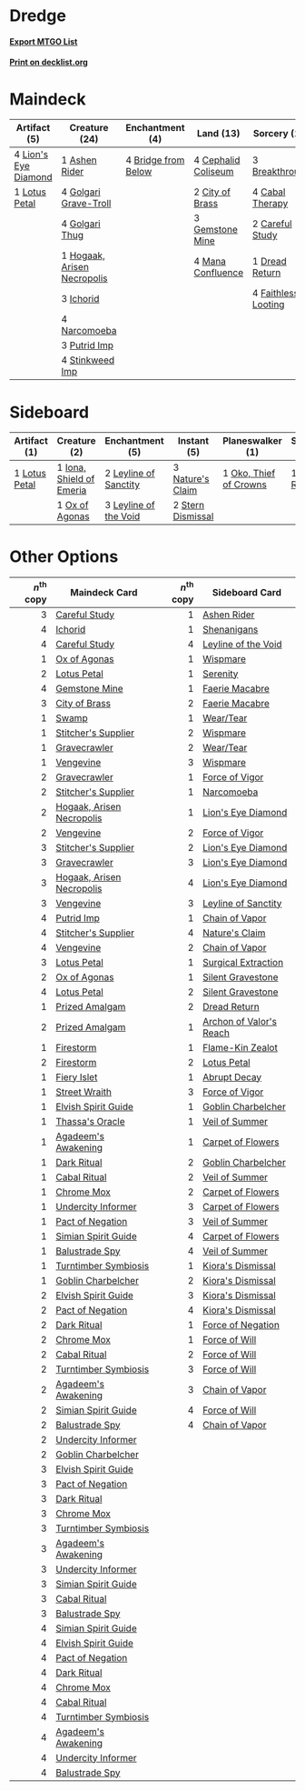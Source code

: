 # Dredge

#### [Export MTGO List](../collection/Dredge/Dredge.txt)
#### [Print on decklist.org](http://decklist.org/?deckmain=1%09Ashen%20Rider%0A3%09Breakthrough%0A4%09Bridge%20from%20Below%0A4%09Cabal%20Therapy%0A2%09Careful%20Study%0A4%09Cephalid%20Coliseum%0A2%09City%20of%20Brass%0A1%09Dread%20Return%0A4%09Faithless%20Looting%0A3%09Gemstone%20Mine%0A4%09Golgari%20Grave-Troll%0A4%09Golgari%20Thug%0A1%09Hogaak,%20Arisen%20Necropolis%0A3%09Ichorid%0A4%09Lion's%20Eye%20Diamond%0A1%09Lotus%20Petal%0A4%09Mana%20Confluence%0A4%09Narcomoeba%0A3%09Putrid%20Imp%0A4%09Stinkweed%20Imp&deckside=1%09Dread%20Return%0A1%09Iona,%20Shield%20of%20Emeria%0A2%09Leyline%20of%20Sanctity%0A3%09Leyline%20of%20the%20Void%0A1%09Lotus%20Petal%0A3%09Nature's%20Claim%0A1%09Oko,%20Thief%20of%20Crowns%0A1%09Ox%20of%20Agonas%0A2%09Stern%20Dismissal)
# Maindeck

|                                        Artifact (5)                                         |                                            Creature (24)                                             |                                       Enchantment (4)                                        |                                          Land (13)                                          |                                         Sorcery (14)                                         |
|---------------------------------------------------------------------------------------------|------------------------------------------------------------------------------------------------------|----------------------------------------------------------------------------------------------|---------------------------------------------------------------------------------------------|----------------------------------------------------------------------------------------------|
|4 [Lion's Eye Diamond](http://gatherer.wizards.com/Pages/Card/Details.aspx?multiverseid=3255)|1 [Ashen Rider](http://gatherer.wizards.com/Pages/Card/Details.aspx?multiverseid=373689)              |4 [Bridge from Below](http://gatherer.wizards.com/Pages/Card/Details.aspx?multiverseid=136054)|4 [Cephalid Coliseum](http://gatherer.wizards.com/Pages/Card/Details.aspx?multiverseid=29903)|3 [Breakthrough](http://gatherer.wizards.com/Pages/Card/Details.aspx?multiverseid=382225)     |
|1 [Lotus Petal](http://gatherer.wizards.com/Pages/Card/Details.aspx?multiverseid=420602)     |4 [Golgari Grave-Troll](http://gatherer.wizards.com/Pages/Card/Details.aspx?multiverseid=338406)      |                                                                                              |2 [City of Brass](http://gatherer.wizards.com/Pages/Card/Details.aspx?multiverseid=4178)     |4 [Cabal Therapy](http://gatherer.wizards.com/Pages/Card/Details.aspx?multiverseid=413625)    |
|                                                                                             |4 [Golgari Thug](http://gatherer.wizards.com/Pages/Card/Details.aspx?multiverseid=292953)             |                                                                                              |3 [Gemstone Mine](http://gatherer.wizards.com/Pages/Card/Details.aspx?multiverseid=109761)   |2 [Careful Study](http://gatherer.wizards.com/Pages/Card/Details.aspx?multiverseid=29727)     |
|                                                                                             |1 [Hogaak, Arisen Necropolis](http://gatherer.wizards.com/Pages/Card/Details.aspx?multiverseid=464151)|                                                                                              |4 [Mana Confluence](http://gatherer.wizards.com/Pages/Card/Details.aspx?multiverseid=409573) |1 [Dread Return](http://gatherer.wizards.com/Pages/Card/Details.aspx?multiverseid=389491)     |
|                                                                                             |3 [Ichorid](http://gatherer.wizards.com/Pages/Card/Details.aspx?multiverseid=413635)                  |                                                                                              |                                                                                             |4 [Faithless Looting](http://gatherer.wizards.com/Pages/Card/Details.aspx?multiverseid=389512)|
|                                                                                             |4 [Narcomoeba](http://gatherer.wizards.com/Pages/Card/Details.aspx?multiverseid=136140)               |                                                                                              |                                                                                             |                                                                                              |
|                                                                                             |3 [Putrid Imp](http://gatherer.wizards.com/Pages/Card/Details.aspx?multiverseid=270459)               |                                                                                              |                                                                                             |                                                                                              |
|                                                                                             |4 [Stinkweed Imp](http://gatherer.wizards.com/Pages/Card/Details.aspx?multiverseid=193870)            |                                                                                              |                                                                                             |                                                                                              |


# Sideboard

|                                      Artifact (1)                                      |                                           Creature (2)                                            |                                        Enchantment (5)                                         |                                        Instant (5)                                         |                                        Planeswalker (1)                                         |                                       Sorcery (1)                                       |
|----------------------------------------------------------------------------------------|---------------------------------------------------------------------------------------------------|------------------------------------------------------------------------------------------------|--------------------------------------------------------------------------------------------|-------------------------------------------------------------------------------------------------|-----------------------------------------------------------------------------------------|
|1 [Lotus Petal](http://gatherer.wizards.com/Pages/Card/Details.aspx?multiverseid=420602)|1 [Iona, Shield of Emeria](http://gatherer.wizards.com/Pages/Card/Details.aspx?multiverseid=397800)|2 [Leyline of Sanctity](http://gatherer.wizards.com/Pages/Card/Details.aspx?multiverseid=204993)|3 [Nature's Claim](http://gatherer.wizards.com/Pages/Card/Details.aspx?multiverseid=382316) |1 [Oko, Thief of Crowns](http://gatherer.wizards.com/Pages/Card/Details.aspx?multiverseid=473159)|1 [Dread Return](http://gatherer.wizards.com/Pages/Card/Details.aspx?multiverseid=389491)|
|                                                                                        |1 [Ox of Agonas](http://gatherer.wizards.com/Pages/Card/Details.aspx?multiverseid=476398)          |3 [Leyline of the Void](http://gatherer.wizards.com/Pages/Card/Details.aspx?multiverseid=107682)|2 [Stern Dismissal](http://gatherer.wizards.com/Pages/Card/Details.aspx?multiverseid=476319)|                                                                                                 |                                                                                         |


# Other Options

|*n*<sup>th</sup> copy|                                           Maindeck Card                                            |*n*<sup>th</sup> copy|                                          Sideboard Card                                          |
|--------------------:|----------------------------------------------------------------------------------------------------|--------------------:|--------------------------------------------------------------------------------------------------|
|                    3|[Careful Study](http://gatherer.wizards.com/Pages/Card/Details.aspx?multiverseid=29727)             |                    1|[Ashen Rider](http://gatherer.wizards.com/Pages/Card/Details.aspx?multiverseid=373689)            |
|                    4|[Ichorid](http://gatherer.wizards.com/Pages/Card/Details.aspx?multiverseid=413635)                  |                    1|[Shenanigans](http://gatherer.wizards.com/Pages/Card/Details.aspx?multiverseid=464095)            |
|                    4|[Careful Study](http://gatherer.wizards.com/Pages/Card/Details.aspx?multiverseid=29727)             |                    4|[Leyline of the Void](http://gatherer.wizards.com/Pages/Card/Details.aspx?multiverseid=107682)    |
|                    1|[Ox of Agonas](http://gatherer.wizards.com/Pages/Card/Details.aspx?multiverseid=476398)             |                    1|[Wispmare](http://gatherer.wizards.com/Pages/Card/Details.aspx?multiverseid=145974)               |
|                    2|[Lotus Petal](http://gatherer.wizards.com/Pages/Card/Details.aspx?multiverseid=420602)              |                    1|[Serenity](http://gatherer.wizards.com/Pages/Card/Details.aspx?multiverseid=15360)                |
|                    4|[Gemstone Mine](http://gatherer.wizards.com/Pages/Card/Details.aspx?multiverseid=109761)            |                    1|[Faerie Macabre](http://gatherer.wizards.com/Pages/Card/Details.aspx?multiverseid=201822)         |
|                    3|[City of Brass](http://gatherer.wizards.com/Pages/Card/Details.aspx?multiverseid=4178)              |                    2|[Faerie Macabre](http://gatherer.wizards.com/Pages/Card/Details.aspx?multiverseid=201822)         |
|                    1|[Swamp](http://gatherer.wizards.com/Pages/Card/Details.aspx?multiverseid=439858)                    |                    1|[Wear/Tear](http://gatherer.wizards.com/Pages/Card/Details.aspx?multiverseid=368950)              |
|                    1|[Stitcher's Supplier](http://gatherer.wizards.com/Pages/Card/Details.aspx?multiverseid=447257)      |                    2|[Wispmare](http://gatherer.wizards.com/Pages/Card/Details.aspx?multiverseid=145974)               |
|                    1|[Gravecrawler](http://gatherer.wizards.com/Pages/Card/Details.aspx?multiverseid=409635)             |                    2|[Wear/Tear](http://gatherer.wizards.com/Pages/Card/Details.aspx?multiverseid=368950)              |
|                    1|[Vengevine](http://gatherer.wizards.com/Pages/Card/Details.aspx?multiverseid=457124)                |                    3|[Wispmare](http://gatherer.wizards.com/Pages/Card/Details.aspx?multiverseid=145974)               |
|                    2|[Gravecrawler](http://gatherer.wizards.com/Pages/Card/Details.aspx?multiverseid=409635)             |                    1|[Force of Vigor](http://gatherer.wizards.com/Pages/Card/Details.aspx?multiverseid=464113)         |
|                    2|[Stitcher's Supplier](http://gatherer.wizards.com/Pages/Card/Details.aspx?multiverseid=447257)      |                    1|[Narcomoeba](http://gatherer.wizards.com/Pages/Card/Details.aspx?multiverseid=136140)             |
|                    2|[Hogaak, Arisen Necropolis](http://gatherer.wizards.com/Pages/Card/Details.aspx?multiverseid=464151)|                    1|[Lion's Eye Diamond](http://gatherer.wizards.com/Pages/Card/Details.aspx?multiverseid=3255)       |
|                    2|[Vengevine](http://gatherer.wizards.com/Pages/Card/Details.aspx?multiverseid=457124)                |                    2|[Force of Vigor](http://gatherer.wizards.com/Pages/Card/Details.aspx?multiverseid=464113)         |
|                    3|[Stitcher's Supplier](http://gatherer.wizards.com/Pages/Card/Details.aspx?multiverseid=447257)      |                    2|[Lion's Eye Diamond](http://gatherer.wizards.com/Pages/Card/Details.aspx?multiverseid=3255)       |
|                    3|[Gravecrawler](http://gatherer.wizards.com/Pages/Card/Details.aspx?multiverseid=409635)             |                    3|[Lion's Eye Diamond](http://gatherer.wizards.com/Pages/Card/Details.aspx?multiverseid=3255)       |
|                    3|[Hogaak, Arisen Necropolis](http://gatherer.wizards.com/Pages/Card/Details.aspx?multiverseid=464151)|                    4|[Lion's Eye Diamond](http://gatherer.wizards.com/Pages/Card/Details.aspx?multiverseid=3255)       |
|                    3|[Vengevine](http://gatherer.wizards.com/Pages/Card/Details.aspx?multiverseid=457124)                |                    3|[Leyline of Sanctity](http://gatherer.wizards.com/Pages/Card/Details.aspx?multiverseid=204993)    |
|                    4|[Putrid Imp](http://gatherer.wizards.com/Pages/Card/Details.aspx?multiverseid=270459)               |                    1|[Chain of Vapor](http://gatherer.wizards.com/Pages/Card/Details.aspx?multiverseid=420701)         |
|                    4|[Stitcher's Supplier](http://gatherer.wizards.com/Pages/Card/Details.aspx?multiverseid=447257)      |                    4|[Nature's Claim](http://gatherer.wizards.com/Pages/Card/Details.aspx?multiverseid=382316)         |
|                    4|[Vengevine](http://gatherer.wizards.com/Pages/Card/Details.aspx?multiverseid=457124)                |                    2|[Chain of Vapor](http://gatherer.wizards.com/Pages/Card/Details.aspx?multiverseid=420701)         |
|                    3|[Lotus Petal](http://gatherer.wizards.com/Pages/Card/Details.aspx?multiverseid=420602)              |                    1|[Surgical Extraction](http://gatherer.wizards.com/Pages/Card/Details.aspx?multiverseid=397706)    |
|                    2|[Ox of Agonas](http://gatherer.wizards.com/Pages/Card/Details.aspx?multiverseid=476398)             |                    1|[Silent Gravestone](http://gatherer.wizards.com/Pages/Card/Details.aspx?multiverseid=439846)      |
|                    4|[Lotus Petal](http://gatherer.wizards.com/Pages/Card/Details.aspx?multiverseid=420602)              |                    2|[Silent Gravestone](http://gatherer.wizards.com/Pages/Card/Details.aspx?multiverseid=439846)      |
|                    1|[Prized Amalgam](http://gatherer.wizards.com/Pages/Card/Details.aspx?multiverseid=410014)           |                    2|[Dread Return](http://gatherer.wizards.com/Pages/Card/Details.aspx?multiverseid=389491)           |
|                    2|[Prized Amalgam](http://gatherer.wizards.com/Pages/Card/Details.aspx?multiverseid=410014)           |                    1|[Archon of Valor's Reach](http://gatherer.wizards.com/Pages/Card/Details.aspx?multiverseid=446042)|
|                    1|[Firestorm](http://gatherer.wizards.com/Pages/Card/Details.aspx?multiverseid=4547)                  |                    1|[Flame-Kin Zealot](http://gatherer.wizards.com/Pages/Card/Details.aspx?multiverseid=386316)       |
|                    2|[Firestorm](http://gatherer.wizards.com/Pages/Card/Details.aspx?multiverseid=4547)                  |                    2|[Lotus Petal](http://gatherer.wizards.com/Pages/Card/Details.aspx?multiverseid=420602)            |
|                    1|[Fiery Islet](http://gatherer.wizards.com/Pages/Card/Details.aspx?multiverseid=464187)              |                    1|[Abrupt Decay](http://gatherer.wizards.com/Pages/Card/Details.aspx?multiverseid=456061)           |
|                    1|[Street Wraith](http://gatherer.wizards.com/Pages/Card/Details.aspx?multiverseid=442097)            |                    3|[Force of Vigor](http://gatherer.wizards.com/Pages/Card/Details.aspx?multiverseid=464113)         |
|                    1|[Elvish Spirit Guide](http://gatherer.wizards.com/Pages/Card/Details.aspx?multiverseid=3134)        |                    1|[Goblin Charbelcher](http://gatherer.wizards.com/Pages/Card/Details.aspx?multiverseid=438497)     |
|                    1|[Thassa's Oracle](http://gatherer.wizards.com/Pages/Card/Details.aspx?multiverseid=476324)          |                    1|[Veil of Summer](http://gatherer.wizards.com/Pages/Card/Details.aspx?multiverseid=466952)         |
|                    1|[Agadeem's Awakening](http://gatherer.wizards.com/Pages/Card/Details.aspx?multiverseid=491723)      |                    1|[Carpet of Flowers](http://gatherer.wizards.com/Pages/Card/Details.aspx?multiverseid=5858)        |
|                    1|[Dark Ritual](http://gatherer.wizards.com/Pages/Card/Details.aspx?multiverseid=651)                 |                    2|[Goblin Charbelcher](http://gatherer.wizards.com/Pages/Card/Details.aspx?multiverseid=438497)     |
|                    1|[Cabal Ritual](http://gatherer.wizards.com/Pages/Card/Details.aspx?multiverseid=30564)              |                    2|[Veil of Summer](http://gatherer.wizards.com/Pages/Card/Details.aspx?multiverseid=466952)         |
|                    1|[Chrome Mox](http://gatherer.wizards.com/Pages/Card/Details.aspx?multiverseid=413761)               |                    2|[Carpet of Flowers](http://gatherer.wizards.com/Pages/Card/Details.aspx?multiverseid=5858)        |
|                    1|[Undercity Informer](http://gatherer.wizards.com/Pages/Card/Details.aspx?multiverseid=366271)       |                    3|[Carpet of Flowers](http://gatherer.wizards.com/Pages/Card/Details.aspx?multiverseid=5858)        |
|                    1|[Pact of Negation](http://gatherer.wizards.com/Pages/Card/Details.aspx?multiverseid=442057)         |                    3|[Veil of Summer](http://gatherer.wizards.com/Pages/Card/Details.aspx?multiverseid=466952)         |
|                    1|[Simian Spirit Guide](http://gatherer.wizards.com/Pages/Card/Details.aspx?multiverseid=442137)      |                    4|[Carpet of Flowers](http://gatherer.wizards.com/Pages/Card/Details.aspx?multiverseid=5858)        |
|                    1|[Balustrade Spy](http://gatherer.wizards.com/Pages/Card/Details.aspx?multiverseid=366464)           |                    4|[Veil of Summer](http://gatherer.wizards.com/Pages/Card/Details.aspx?multiverseid=466952)         |
|                    1|[Turntimber Symbiosis](http://gatherer.wizards.com/Pages/Card/Details.aspx?multiverseid=491864)     |                    1|[Kiora's Dismissal](http://gatherer.wizards.com/Pages/Card/Details.aspx?multiverseid=380444)      |
|                    1|[Goblin Charbelcher](http://gatherer.wizards.com/Pages/Card/Details.aspx?multiverseid=438497)       |                    2|[Kiora's Dismissal](http://gatherer.wizards.com/Pages/Card/Details.aspx?multiverseid=380444)      |
|                    2|[Elvish Spirit Guide](http://gatherer.wizards.com/Pages/Card/Details.aspx?multiverseid=3134)        |                    3|[Kiora's Dismissal](http://gatherer.wizards.com/Pages/Card/Details.aspx?multiverseid=380444)      |
|                    2|[Pact of Negation](http://gatherer.wizards.com/Pages/Card/Details.aspx?multiverseid=442057)         |                    4|[Kiora's Dismissal](http://gatherer.wizards.com/Pages/Card/Details.aspx?multiverseid=380444)      |
|                    2|[Dark Ritual](http://gatherer.wizards.com/Pages/Card/Details.aspx?multiverseid=651)                 |                    1|[Force of Negation](http://gatherer.wizards.com/Pages/Card/Details.aspx?multiverseid=464001)      |
|                    2|[Chrome Mox](http://gatherer.wizards.com/Pages/Card/Details.aspx?multiverseid=413761)               |                    1|[Force of Will](http://gatherer.wizards.com/Pages/Card/Details.aspx?multiverseid=3107)            |
|                    2|[Cabal Ritual](http://gatherer.wizards.com/Pages/Card/Details.aspx?multiverseid=30564)              |                    2|[Force of Will](http://gatherer.wizards.com/Pages/Card/Details.aspx?multiverseid=3107)            |
|                    2|[Turntimber Symbiosis](http://gatherer.wizards.com/Pages/Card/Details.aspx?multiverseid=491864)     |                    3|[Force of Will](http://gatherer.wizards.com/Pages/Card/Details.aspx?multiverseid=3107)            |
|                    2|[Agadeem's Awakening](http://gatherer.wizards.com/Pages/Card/Details.aspx?multiverseid=491723)      |                    3|[Chain of Vapor](http://gatherer.wizards.com/Pages/Card/Details.aspx?multiverseid=420701)         |
|                    2|[Simian Spirit Guide](http://gatherer.wizards.com/Pages/Card/Details.aspx?multiverseid=442137)      |                    4|[Force of Will](http://gatherer.wizards.com/Pages/Card/Details.aspx?multiverseid=3107)            |
|                    2|[Balustrade Spy](http://gatherer.wizards.com/Pages/Card/Details.aspx?multiverseid=366464)           |                    4|[Chain of Vapor](http://gatherer.wizards.com/Pages/Card/Details.aspx?multiverseid=420701)         |
|                    2|[Undercity Informer](http://gatherer.wizards.com/Pages/Card/Details.aspx?multiverseid=366271)       |                     |                                                                                                  |
|                    2|[Goblin Charbelcher](http://gatherer.wizards.com/Pages/Card/Details.aspx?multiverseid=438497)       |                     |                                                                                                  |
|                    3|[Elvish Spirit Guide](http://gatherer.wizards.com/Pages/Card/Details.aspx?multiverseid=3134)        |                     |                                                                                                  |
|                    3|[Pact of Negation](http://gatherer.wizards.com/Pages/Card/Details.aspx?multiverseid=442057)         |                     |                                                                                                  |
|                    3|[Dark Ritual](http://gatherer.wizards.com/Pages/Card/Details.aspx?multiverseid=651)                 |                     |                                                                                                  |
|                    3|[Chrome Mox](http://gatherer.wizards.com/Pages/Card/Details.aspx?multiverseid=413761)               |                     |                                                                                                  |
|                    3|[Turntimber Symbiosis](http://gatherer.wizards.com/Pages/Card/Details.aspx?multiverseid=491864)     |                     |                                                                                                  |
|                    3|[Agadeem's Awakening](http://gatherer.wizards.com/Pages/Card/Details.aspx?multiverseid=491723)      |                     |                                                                                                  |
|                    3|[Undercity Informer](http://gatherer.wizards.com/Pages/Card/Details.aspx?multiverseid=366271)       |                     |                                                                                                  |
|                    3|[Simian Spirit Guide](http://gatherer.wizards.com/Pages/Card/Details.aspx?multiverseid=442137)      |                     |                                                                                                  |
|                    3|[Cabal Ritual](http://gatherer.wizards.com/Pages/Card/Details.aspx?multiverseid=30564)              |                     |                                                                                                  |
|                    3|[Balustrade Spy](http://gatherer.wizards.com/Pages/Card/Details.aspx?multiverseid=366464)           |                     |                                                                                                  |
|                    4|[Simian Spirit Guide](http://gatherer.wizards.com/Pages/Card/Details.aspx?multiverseid=442137)      |                     |                                                                                                  |
|                    4|[Elvish Spirit Guide](http://gatherer.wizards.com/Pages/Card/Details.aspx?multiverseid=3134)        |                     |                                                                                                  |
|                    4|[Pact of Negation](http://gatherer.wizards.com/Pages/Card/Details.aspx?multiverseid=442057)         |                     |                                                                                                  |
|                    4|[Dark Ritual](http://gatherer.wizards.com/Pages/Card/Details.aspx?multiverseid=651)                 |                     |                                                                                                  |
|                    4|[Chrome Mox](http://gatherer.wizards.com/Pages/Card/Details.aspx?multiverseid=413761)               |                     |                                                                                                  |
|                    4|[Cabal Ritual](http://gatherer.wizards.com/Pages/Card/Details.aspx?multiverseid=30564)              |                     |                                                                                                  |
|                    4|[Turntimber Symbiosis](http://gatherer.wizards.com/Pages/Card/Details.aspx?multiverseid=491864)     |                     |                                                                                                  |
|                    4|[Agadeem's Awakening](http://gatherer.wizards.com/Pages/Card/Details.aspx?multiverseid=491723)      |                     |                                                                                                  |
|                    4|[Undercity Informer](http://gatherer.wizards.com/Pages/Card/Details.aspx?multiverseid=366271)       |                     |                                                                                                  |
|                    4|[Balustrade Spy](http://gatherer.wizards.com/Pages/Card/Details.aspx?multiverseid=366464)           |                     |                                                                                                  |

